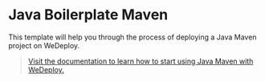# Java Boilerplate Maven

This template will help you through the process of deploying a Java Maven project on WeDeploy.

> [Visit the documentation to learn how to start using Java Maven with WeDeploy.](https://ui-wedeploy.wedeploy.io/docs/deploy/deploying-java-maven.html)